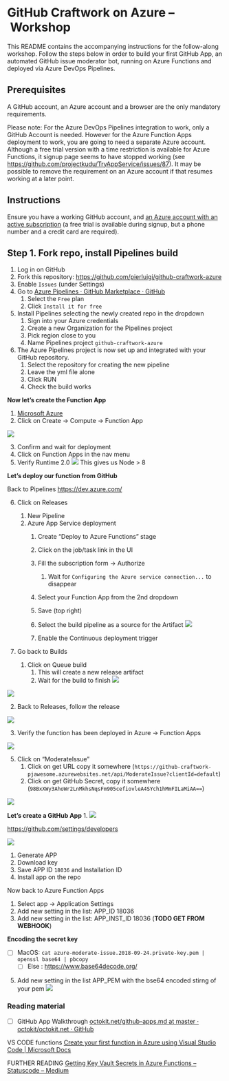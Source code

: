 
# GitHub Craftwork on Azure – Workshop
This README contains the accompanying instructions for the follow-along workshop. Follow the steps below in order to build your first GitHub App, an automated GitHub issue moderator bot, running on Azure Functions and deployed via Azure DevOps Pipelines.

## Prerequisites

A GitHub account, an Azure account and a browser are the only mandatory requirements.

Please note: For the Azure DevOps Pipelines integration to work, only a GitHub Account is needed. However for the Azure Function Apps deployment to work, you are going to need a separate Azure account. Although a free trial version with a time restriction is available for Azure Functions, it signup page seems to have stopped working (see https://github.com/projectkudu/TryAppService/issues/87). It may be possible to remove the requirement on an Azure account if that resumes working at a later point.

## Instructions

Ensure you have a working GitHub account, and [an Azure account with an active subscription](signup.azure.com ) (a free trial is available during signup, but a phone number and a credit card are required).


## Step 1. Fork repo, install Pipelines build

1. Log in on GitHub
2. Fork this repository: https://github.com/pierluigi/github-craftwork-azure
3. Enable `Issues` (under Settings)
4. Go to [Azure Pipelines · GitHub Marketplace · GitHub](https://github.com/marketplace/azure-pipelines)
	1. Select the `Free` plan
	2. Click `Install it for free`
5. Install Pipelines selecting the newly created repo in the dropdown
	1. Sign into your Azure credentials
	2. Create a new Organization for the Pipelines project
	3. Pick region close to you
	4. Name Pipelines project `github-craftwork-azure`
6. The Azure Pipelines project is now set up and integrated with your GitHub repository.
	1. Select the repository for creating the new pipeline
	2. Leave the yml file alone
	3. Click RUN
	4. Check the build works

**Now let’s create the Function App**

1. [Microsoft Azure](https://portal.azure.com/)
2. Click on Create -> Compute -> Function App

![](readme/BC9B4CDC-4C1D-4009-83F7-7D52B185FA3E.png)

3. Confirm and wait for deployment 
4. Click on Function Apps in the nav menu
5. Verify Runtime 2.0
![](readme/A020B500-E83C-406C-8069-90DA5C2C4665.png)
This gives us Node > 8

**Let’s deploy our function from GitHub**

Back to Pipelines
https://dev.azure.com/

6. Click on Releases
	1. New Pipeline
	2. Azure App Service deployment
		1. Create “Deploy to Azure Functions” stage

		3. Click on the job/task link in the UI
		4. Fill the subscription form -> Authorize
			1. Wait for `Configuring the Azure service connection...` to disappear
		5. Select your Function App from the 2nd dropdown
		6. Save (top right)
		7. Select the build pipeline as a source for the Artifact 
![](readme/486F6C94-DE01-45FC-B718-97B83DFB3017.png)
		8. Enable the Continuous deployment trigger

1. Go back to Builds
	1. Click on Queue build
		1. This will create a new release artifact
		2. Wait for the build to finish
![](readme/B224C33F-288B-4530-B8EB-29363E2895D1.png)

![](readme/7C8657FD-2FAE-410A-BAC5-45895144668E.png)

2. Back to Releases, follow the release

![](readme/6DF951A7-650A-4F3D-826E-07621EE9C8EA.png)

3. Verify the function has been deployed in Azure -> Function Apps

![](readme/732755B0-9161-419F-9E22-8B2F608A613E.png)


5. Click on “ModerateIssue”
	1. Click on get URL  copy it somewhere (`https://github-craftwork-pjawesome.azurewebsites.net/api/ModerateIssue?clientId=default`)
	2. Click on get GitHub Secret, copy it somewhere (`98BxXWy3AhoWr2LnMkhsNqsFm905cefiovleA4SYch1hMmFILaMiAA==`)
	
![](readme/9103F5FA-1A99-4680-A3AA-902E805956DD.png)

**Let’s create a GitHub App**
1. 
![](readme/B039EE86-02E4-43B1-87DB-6C5CA8FCF068.png)

https://github.com/settings/developers

![](readme/D302A190-1134-418E-AAA2-158FCCB9B15E.png)

1. Generate APP
2. Download key
3. Save APP ID `18036` and Installation ID
4. Install app on the repo

Now back to Azure Function Apps
1. Select app -> Application Settings
2. Add new setting in the list: APP_ID 18036
3. Add new setting in the list: APP_INST_ID 18036 (**TODO GET FROM WEBHOOK**)

**Encoding the secret key**
- [ ] MacOS: `cat azure-moderate-issue.2018-09-24.private-key.pem | openssl base64 | pbcopy`
	- [ ] Else : https://www.base64decode.org/ 
	
5. Add new setting in the list APP_PEM with the bse64 encoded stirng of your pem
![](readme/1ADDAD91-4F30-43DA-93D3-92ED418F9247.png)



### Reading material

- [ ] GitHub App Walkthrough [octokit.net/github-apps.md at master · octokit/octokit.net · GitHub](https://github.com/octokit/octokit.net/blob/master/docs/github-apps.md#github-app-walkthrough) 



VS CODE functions
[Create your first function in Azure using Visual Studio Code | Microsoft Docs](https://docs.microsoft.com/en-us/azure/azure-functions/functions-create-first-function-vs-code)



FURTHER READING
[Getting Key Vault Secrets in Azure Functions – Statuscode – Medium](https://medium.com/statuscode/getting-key-vault-secrets-in-azure-functions-37620fd20a0b)
